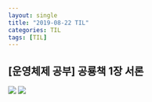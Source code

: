 ```yaml
--- 
layout: single 
title: "2019-08-22 TIL" 
categories: TIL 
tags: [TIL] 
--- 
```

## [운영체제 공부] 공룡책 1장 서론
 ![](https://user-images.githubusercontent.com/18680116/63514776-565de780-c524-11e9-94e8-d0f7ffd49118.jpg)
 ![](https://user-images.githubusercontent.com/18680116/63514767-4fcf7000-c524-11e9-82bf-4b79b620dec7.jpg)

